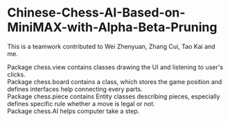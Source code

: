 # Chinese-Chess-AI-Based-on-MiniMAX-with-Alpha-Beta-Pruning

This is a teamwork contributed to Wei Zhenyuan, 
Zhang Cui, Tao Kai and me. 

Package chess.view contains classes drawing the UI and
listening to user's clicks.  
Package chess.board contains a class, which stores the game
position and defines interfaces help connecting every parts.  
Package chess.piece contains Entity classes describing pieces,
especially defines specific rule whether a move is legal or not.  
Package chess.AI helps computer take a step.

